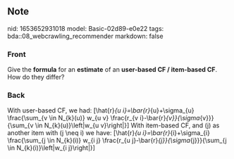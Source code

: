 ## Note
nid: 1653652931018
model: Basic-02d89-e0e22
tags: bda::08_webcrawling_recommender
markdown: false

### Front
Give the <b>formula</b> for an <b>estimate</b> of an <b>user-based
CF / item-based CF</b>. How do they differ?

### Back
With user-based CF, we had:
\[\hat{r}_{u i}=\bar{r}_{u}+\sigma_{u} \frac{\sum_{v \in N_{k}(u)} w_{u v} \frac{r_{v i}-\bar{r}_{v}}{\sigma_{v}}}{\sum_{v \in N_{k}(u)}\left|w_{u v}\right|}\]
With item-based CF, and \(j\) as another item with \(j \neq i\) we have:
\[\hat{r}_{u i}=\bar{r}_{i}+\sigma_{i} \frac{\sum_{j \in N_{k}(i)} w_{i j} \frac{r_{u j}-\bar{r}_{j}}{\sigma_{j}}}{\sum_{j \in N_{k}(i)}\left|w_{i j}\right|}\]
